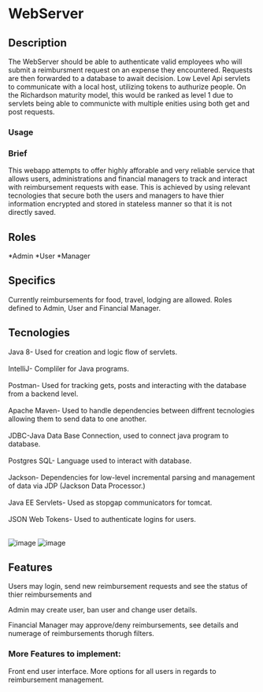 # WebServer

## Description
The WebServer should be able to authenticate valid employees who will submit a reimbursment request on an expense they encountered. Requests are then forwarded to a database to await decision. Low Level Api servlets to communicate with a local host, utilizing tokens to authurize people. On the Richardson maturity model, this would be ranked as level 1 due to servlets being able to communicte with multiple enities using both get and post requests.
### Usage

### Brief
This webapp attempts to offer highly afforable and very reliable service that allows users, administrations and financial managers to track and interact with reimbursement requests with ease. This is achieved by using relevant tecnologies that secure both the users and managers to have thier information encrypted and stored in  stateless manner so that it is not directly saved. 

## Roles
*Admin
*User
*Manager

## Specifics
Currently  reimbursements for food, travel, lodging are allowed.
Roles defined to Admin, User and Financial Manager.

## Tecnologies
Java 8- Used for creation and logic flow of servlets.
<br/>
<br/>
IntelliJ- Compliler for Java programs.
<br/>
<br/>
Postman- Used for tracking gets, posts and interacting with the database from a backend level.
<br/>
<br/>
Apache Maven- Used to handle dependencies between diffrent tecnologies allowing them to send data to one another.
<br/>
<br/>
JDBC-Java Data Base Connection, used to connect java program to database.
<br/>
<br/>
Postgres SQL- Language used to interact with database.
<br/>
<br/>
Jackson- Dependencies for low-level incremental parsing and management of data via JDP (Jackson Data Processor.)
<br/>
<br/>
Java EE Servlets- Used as stopgap communicators for tomcat.
<br/>
<br/>
JSON Web Tokens- Used to authenticate logins for users.
<br/>
<br/>

![image](https://user-images.githubusercontent.com/102322868/189154212-d808e186-4341-4f95-ac6d-bebd0e016db2.png)
![image](https://user-images.githubusercontent.com/102322868/189154253-b3217b67-90f3-417c-ac5d-436dab4a16c7.png)

## Features
Users may login, send new reimbursement requests and see the status of thier reimbursements and 
   

Admin may create user, ban user and change user details.
   
   
Financial Manager may approve/deny reimbursements, see details and numerage of reimbursements thorugh filters.



### More Features to implement:
Front end user interface.
More options for all users in regards to reimbursement management.
